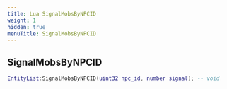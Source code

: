 ```yaml
---
title: Lua SignalMobsByNPCID
weight: 1
hidden: true
menuTitle: SignalMobsByNPCID
---
```

## SignalMobsByNPCID
```lua
EntityList:SignalMobsByNPCID(uint32 npc_id, number signal); -- void
```